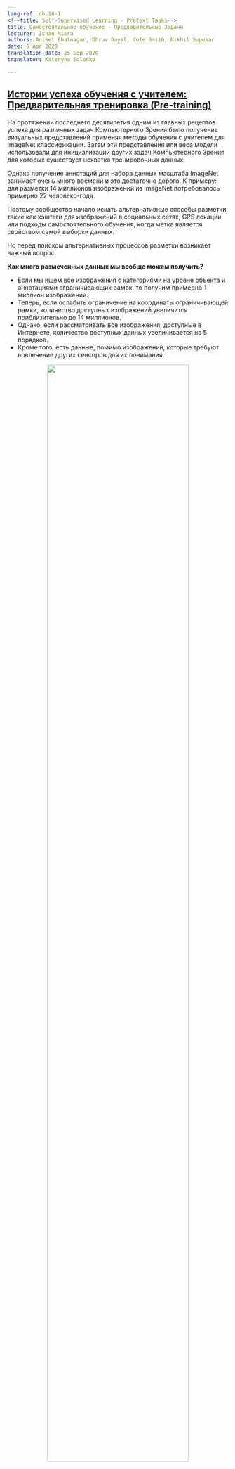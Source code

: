 ```yaml
---
lang-ref: ch.10-1
<!--title: Self-Supervised Learning - Pretext Tasks-->
title: Самостоятельное обучение - Предварительные Задачи
lecturer: Ishan Misra
authors: Aniket Bhatnagar, Dhruv Goyal, Cole Smith, Nikhil Supekar
date: 6 Apr 2020
translation-date: 25 Sep 2020
translator: Kateryna Solonko

---
```



<!--## [Success story of supervision: Pre-training](https://www.youtube.com/watch?v=0KeR6i1_56g&t=75s)-->
## [Истории успеха обучения с учителем: Предварительная тренировка (Pre-training)](https://www.youtube.com/watch?v=0KeR6i1_56g&t=75s)

<!--In the past decade, one of the major success recipes for many different Computer Vision problems has been learning visual representations by performing supervised learning for ImageNet classification. And, using these learned representations, or learned model weights as initialization for other computer vision tasks, where a large quantum of labelled data might not be available.-->
На протяжении последнего десятилетия одним из главных рецептов успеха для различных задач Компьютерного Зрения было получение визуальных представлений применяя методы обучения с учителем для ImageNet классификации. Затем эти представления или веса модели использовали для инициализации других задач Компьютерного Зрения для которых существует нехватка тренировочных данных.

<!--However, getting annotations for a dataset of the magnitude of ImageNet is immensely time-consuming and expensive. Example: ImageNet labelling with 14M images took roughly 22 human years.-->
Однако получение аннотаций для набора данных масштаба ImageNet занимает очень много времени и это достаточно дорого. К примеру: для разметки 14 миллионов изображений из ImageNet потребовалось примерно 22 человеко-года.

<!--Because of this, the community started to look for alternate labelling processes, such as hashtags for social media images, GPS locations, or self-supervised approaches where the label is a property of the data sample itself.-->
Поэтому сообщество начало искать альтернативные способы разметки, такие как хэштеги для изображений в социальных сетях, GPS локации или подходы самостоятельного обучения, когда метка является свойством самой выборки данных.

<!--But an important question that arises before looking for alternate labelling processes is:-->
Но перед поиском альтернативных процессов разметки возникает важный вопрос:

<!--**How much labelled data can we get after all?**-->
**Как много размеченных данных мы вообще можем получить?**

<!--
- If we search for all images with object-level category and bounding box annotations then there are roughly 1 million images.
- Now, if the constraint for bounding box coordinates is relaxed, the number of images available jumps to 14 million (approximately).
- However, if we consider all images available on the internet, there is a jump of 5 orders in the quantity of data available.
- And, then there is data apart from images, which requires other sensory input to capture or understand.-->
- Если мы ищем все изображения с категориями на уровне объекта и аннотациями ограничивающих рамок, то получим примерно 1 миллион изображений.
- Теперь, если ослабить ограничение на координаты ограничивающей рамки, количество доступных изображений увеличится приблизительно до 14 миллионов.
- Однако, если рассматривать все изображения, доступные в Интернете, количество доступных данных увеличивается на 5 порядков.
- Кроме того, есть данные, помимо изображений, которые требуют вовлечение других сенсоров для их понимания. 

<center>
<img src="{{site.baseurl}}/images/week10/10-1/img01.jpg" width="80%"/><br>
<!--<b>Figure 1:</b> -->
<b>Рисунок 1:</b>
<!--Variation in available data quantum basis complexity of annotation-->
Количество данных и сложность их разметки
</center>

<!--Hence, drawing from the fact that ImageNet specific annotation alone took 22 human years worth of time, scaling labelling to all internet photos or beyond is completely infeasible.-->
Следовательно, исходя из того факта, что одна только аннотация ImageNet заняла 22 человеческих года, масштабирование разметки для всех фотографий в Интернете или за его пределами совершенно невозможно.

<!--**Problem of Rare Concepts** (*Long Tail Problem*)-->
**Проблема редких концепций** (*Проблема длинного хвоста*)

<!--Generally, the plot presenting distribution of the labels for internet images looks like a long tail. That is, most of the images correspond to very few labels, while there exist a large number of labels for which not many images are present. Thus, getting annotated samples for categories towards the end of the tail requires huge quantities of data to be labelled because of the nature of the distribution of categories.-->
В целом график распределения меток для изображений в Интернете выглядит как длинный хвост. То есть большинство изображений соответствуют очень немногим меткам, тогда как существует большое количество меток, для которых присутствует немного изображений. Таким образом, получение аннотированных выборок для категорий ближе к концу хвоста требует маркировки огромных объемов данных из-за характера распределения категорий.

<center>
<img src="{{site.baseurl}}/images/week10/10-1/img02.png" width="80%"/><br>
<!--<b>Figure 2:</b> -->
<b>Рисунок 2:</b>

<!--Variation in distribution of available images with labels-->
Вариация распределения доступных изображений с метками
</center>

<!--**Problem of Different Domains**-->
**Проблема разных доменов**

<!--This method of ImageNet pre-training and fine-tuning on downstream task gets even murkier when the downstream task images belong to a completely different domain, such as medical imaging. And, obtaining a dataset of the quantum of ImageNet for pre-training for different domains is not possible.-->
Этот метод предварительного обучения и тонкой настройки ImageNet для последующих задач становится еще более сомнительным, когда изображения последующих задач относятся к совершенно другой области, например, к медицинской. Часто невозможно получить количество данных сопоставимых в масштабах с ImageNet для предварительного обучения в разных доменах.


<!--## What is self-supervised Learning?-->
## Что такое Самостоятельное обучение?

<!--**Two ways to define self-supervised learning**-->
**Два способа определения самостоятельного обучения**

<!--- **Basis supervised learning definition**, *i.e.* the network follows supervised learning where labels are obtained in a semi-automated manner, without human input.
- **Prediction problem**, where a part of the data is hidden, and rest visible. Hence, the aim is to either predict the hidden data or to predict some property of the hidden data.-->
- **Базовое определение обучения с учителем**, *то есть* обучения на метках полученных полуавтоматическим способом, без участия человека.
- **Проблема прогнозирования**, когда одна часть данных скрыта, а другая часть доступна. Следовательно, цель состоит в том, чтобы либо предсказать скрытые данные, либо предсказать некоторые свойства скрытых данных.

<!---**How self-supervised learning differs from supervised learning and unsupervised learning?**-->
**В чём отличия самостоятельного обучения от обучения с/без учителя?**

<!--- Supervised learning tasks have pre-defined (and generally human-provided) labels,
- Unsupervised learning has just the data samples without any supervision, label or correct output.
- Self-supervised learning derives its labels from a co-occurring modality for the given data sample or from a co-occurring part of the data sample itself.-->
- Задачи обучения с учителем имеют заранее определенные (и обычно предоставляемые человеком) метки,
- При обучении без учителя используются только объекты без какого-либо контроля, меток или правильного ответа.
- Самостоятельное обучение получает свои метки из совпадения свойств для данного объекта выборки или из возникающих вместе (co-occurring) частей самой выборки данных.


<!--### Self-Supervised Learning in Natural Language Processing-->
### Самостоятельное обучение для Обработки Естественного Языка (NLP)

#### Word2Vec

<!--- Given an input sentence, the task involves predicting a missing word from that sentence, which is specifically omitted for the purpose of building a pretext task.
- Hence, the set of labels becomes all possible words in the vocabulary, and, the correct label is the word that was omitted from the sentence.
- Thus, the network can then be trained using regular gradient-based methods to learn word-level representations.-->
- Имея входное предложение, задача состоит в предсказании пропущенного слова из этого предложения, которое специально пропущено с целью создания предварительной задачи (pretext task).
- Следовательно, набором меток становится весь словарь, и правильная метка - это слово, которое было опущено в предложении.
- Таким образом можно обучить сеть для получение представлений слов используя стандартные градиентные методы.


<!--### Why self-supervised learning?-->
### Почему именно Самостоятельное обучение?

<!--- Self-supervised learning enables learning representations of data by just observations of how different parts of the data interact.
- Thereby drops the requirement of huge amount of annotated data.
- Additionally, enables to leverage multiple modalities that might be associated with a single data sample.-->
- Самостоятельное обучение позволяет изучать представления данных, просто наблюдая за тем, как взаимодействуют различные части данных.
- Тем самым отпадает потребность в огромном количестве аннотированных данных.
- Кроме того оно позволяет использовать несколько модальностей, которые могут быть связаны с одной выборкой данных.


<!--### Self-Supervised Learning in Computer Vision-->
### Самостоятельное обучение в Компьютерном Зрении

<!--Generally, computer vision pipelines that employ self-supervised learning involve performing two tasks, a pretext task and a real (downstream) task.

- The real (downstream) task can be anything like classification or detection task, with insufficient annotated data samples.
- The pretext task is the self-supervised learning task solved to learn visual representations, with the aim of using the learned representations or model weights obtained in the process, for the downstream task. -->

Как правило, решения задач компьютерного зрения, использующие сомообучение, включают в себя выполнение двух задач: предварительной задачи и реальной (нисходящей) задачи.

- Реальная (нисходящая) задача может быть чем угодно, например задачей классификации или обнаружения, с недостаточными выборками аннотированных данных.
- Предзадача (pretext) - это задача самостоятельного обучения, решаемая для получения визуальных представлений с целью использования полученных представлений или весов модели, в процессе обучения последующей задачи.


<!--#### Developing pretext tasks -->
#### Создание предзадач 

<!--- Pretext tasks for computer vision problems can be developed using either images, video, or video and sound.
- In each pretext task, there is part visible and part hidden data, while the task is to predict either the hidden data or some property of the hidden data.-->
- Предварительные задачи для компьютерного зрения могут быть разработаны с использованием изображений, видео или видео и звука.
- В каждой предзадаче есть частично видимые и частично скрытые данные, тогда как задача состоит в том, чтобы предсказать либо скрытые данные, либо какое-то свойство скрытых данных.


<!--#### [Example pretext tasks: Predicting relative position of image patches](https://www.youtube.com/watch?v=0KeR6i1_56g&t=759s)-->
#### [Пример предзадачи: Предсказание относительного расположения частей изображения](https://www.youtube.com/watch?v=0KeR6i1_56g&t=759s)

<!--- Input: 2 image patches, one is the anchor image patch while the other is the query image patch.
- Given the 2 image patches, the network needs to predict the relative position of the query image patch with respect to the anchor image patch.
- Thus, this problem can be modelled as an 8-way classification problem, since there are 8 possible locations for a query image, given an anchor.
- And, the label for this task can be automatically generated by feeding the relative position of query patch with respect to the anchor.-->
- Вход: 2 фрагмента изображения, один - фрагмент от которого ведётся отсчёт, а второй - фрагмент-запрос.
- Дано 2 фрагмента изображения, сеть должна спрогнозировать их относительное положение. 
- Таким образом эта проблема может быть смоделирована как проблема 8-классовой классификации, поскольку существует 8 возможных местоположений для фрагмента- запроса относительно данного фрагмента.
- И метка для этой задачи может быть автоматически сгенерирована путем подачи относительной позиции фрагмента-запроса относительно первого фрагмента.

<center>
<img src="{{site.baseurl}}/images/week10/10-1/img03.jpg" width="70%"/><br>
<!--<b>Figure 3:</b> -->
<b>Рисунок 3:</b>
<!--Relative Position task-->
Задача относительной позиции
</center>


<!--#### Visual representations learned by relative position prediction task-->
#### Визуальное представление полученное из задачи предсказания относительной позиции

<!--We can evaluate the effectiveness of the learned visual representations by checking nearest neighbours for a given image patch basis feature representations provided by the network. For computing nearest neighbours of a given image patch,

- Compute the CNN features for all images in the dataset, that will act as the sample pool for retrieval.
- Compute CNN features for the required image patch.
- Identify nearest neighbours for the feature vector of the required image, from the pool of feature vectors of images available.

Relative position task finds out image patches that are very similar to the input image patch, while maintains invariance to factors such as object colour. Thus, the relative position task is able to learn visual representations, where representations for image patches with similar visual appearance are closer in the representation space as well.-->
Мы можем оценить эффективность изученных визуальных представлений, проверив ближайших соседей в пространстве признаков полученных из обученной сети. Для вычисления ближайших соседей данного участка изображения,
- Вычислить функции CNN для всех изображений в наборе данных, которые будут выступать в качестве пула образцов для поиска.
- Вычислить CNN признаки для рассматриваемого фрагмента изображения.
- Определите ближайших соседей для вектора признаков рассматриваемого изображения из пула векторов признаков всех доступных изображений.

Задача относительного положения обнаруживает фрагменты изображения, которые очень похожи на фрагмент-запрос, но при этом сохраняет инвариантность к таким факторам, как цвет объекта. Таким образом, задача относительного положения может изучать визуальные представления, где представления для похожих фрагментов изображения  также близки в пространстве представлений.

<center>
<img src="{{site.baseurl}}/images/week10/10-1/img04.jpg" width="100%"/><br>
<!--<b>Figure 4:</b> -->
<b>Рисунок 4:</b> 
<!--Relative Position: Nearest Neighbours-->
Отосительная Позиция: Ближайшие Соседи
</center>


<!--#### Predicting Rotation of Images-->
#### Предсказание поворота изображения

<!--- Predicting rotations is one of the most popular pretext task which has a simple and straightforward architecture and requires minimal sampling.
- We apply rotations of 0, 90, 180, 270 degrees to the image and send these rotated images to the network to predict what sort of rotation was applied to the image and the network simply performs a 4-way classification to predict the rotation.
- Predicting rotations does not make any semantic sense, we are just using this pretext task as a proxy to learn some features and representations to be used in a downstream task.-->
- Прогнозирование поворота - одна из самых популярных предзадач, которая имеет простую и понятную архитектуру и требует минимальной выборки.
- Мы применяем поворот к изображению на 0, 90, 180, 270 градусов и отправляем эти повернутые изображения в сеть, чтобы предсказать, какой тип поворота был применен к изображению, и сеть просто выполняет 4-классовую классификацию для прогнозирования поворота.
- Прогнозирование поворота не имеет никакого семантического смысла, мы просто используем эту предзадачу в качестве прокси для изучения некоторых признаков и представлений, которые будут использоваться в последующих задачах.

<center>
<img src="{{site.baseurl}}/images/week10/10-1/img05.png" width="80%"/><br>
<!--<b>Figure 5:</b> -->
<b>Рисунок 5:</b>
<!--Rotations of Image-->
Поворот изображения
</center>


<!--#### Why rotation helps or why it works?-->
#### Почему предзадача поворота полезна и как это работает?

<!--It has been proven that it works empirically. The intuition behind it is that in order to predict the rotations, model needs to understand the rough boundaries and representation of an image. For example, it will have to segregate the sky from water or sand from the water or will understand that trees grow upwards and so on. -->
Эмпирическим путём было доказано что это работает. Интуитивно можно понять что для того чтобы предсказать поворот модель должна изучить приблизительные границы и представления изображения. К примеру, она должна была бы различать небо и воду или песок и воду, или понимать что деревья растут вверх и так далее. 


<!--#### Colourisation-->
#### Раскраска 

<center>
<img src="{{site.baseurl}}/images/week10/10-1/img06.png" width="65%"/><br>
<!--<b>Figure 6:</b> -->
<b>Рисунок 6: Раскраска </b>
<!--Colourisation-->
</center>

<!--In this pretext task, we predict the colours of a grey image. It can be formulated for any image, we just remove the colour and feed this greyscale image to the network to predict its colour. This task is useful in some respects like for colourising the old greyscale films [//]: <> (we can apply this pretext task). The intuition behind this task is that the network needs to understand some meaningful information like that the trees are green, the sky is blue and so on.-->

В этой предзадаче мы предсказываем цвета в черно-белом изображении. Эта задача может быть сформулирована для любого изображения, мы просто убираем цвет и отдаём черно-белое изображение сети для предсказания цвета. Эта задача полезна к примеру для раскраски старой черно-белой фотографии. Интуитивно эта задача заставляет сеть изучить информацию что, допустим, деревья зелёные, небо голубое и т.д.

<!--It is important to note that colour mapping is not deterministic, and several possible true solutions exist. So, for an object if there are several possible colours then the network will colour it as grey which is the mean of all possible solutions. There have been recent works using Variational Auto Encoders and latent variables for diverse colourisation.-->

Важно заметить, что соответствие объектов цветам не детерминировано, и существует несколько правильных ответов. Тогда если для объекта существует несколько возможных раскрасок сеть выдаст серый цвет, который является средним из всех возможных решений.


<!--#### Fill in the blanks-->
#### Заполните пробелы

<!--We hide a part of an image and predict the hidden part from the remaining surrounding part of the image. This works because the network will learn the implicit structure of the data like to represent that cars run on roads, buildings are composed of windows & doors and so on.-->
Мы закрываем часть картинки и затем пытаемся предсказать закрытую часть по оставшейся видимой части. Это работает потому что сеть выучит неявную структуру данных, как допустим то что машины ездят по дорогам, а у зданий есть окна и двери, и т.д.


<!--### Pretext Tasks for videos-->
### Предварительные задачи  для видео

<!--Videos are composed of sequences of frames and this notion is the idea behind self-supervision, which can be leveraged for some pretext tasks like predicting the order of frames, fill in the blanks and object tracking.-->
Видео состоят из последовательности кадров и именно это используется  для построения предварительных задач для самостоятельного обучения, таких как предсказание порядка кадров, заполнение пробелом и отслеживание объектов.


<!--#### Shuffle & Learn-->
#### Перестановка и обучение (Shuffle & Learn)

<center>
<img src="{{site.baseurl}}/images/week10/10-1/img07.png" width="70%"/><br>
<!--<b>Figure 7:</b> -->
<b>Рисунок 7: Интерполяция</b>
<!--Interpolation-->
</center>

<!--Given a bunch of frames, we extract three frames and if they are extracted in the right order we label it as positive, else if they are shuffled, label it as negative. This now becomes a binary classification problem to predict if the frames are in the right order or not. So, given a start and end point, we check if the middle is a valid interpolation of the two.-->
Возьмём набор кадров и извелечем три кадра, и если они были извелечены в правильном порядке мы присваиваем позитивную метку, в противном случае кадры перемешиваються и получают негативную метку. Таким образом это представляет собой задачу бинарной классификации - предсказать в правильно ли порядке росположены кадры. При данном первом и последнем кадрах мы проверяем являеться ли средний кадр интерполяцией между ними.

<center>
<img src="{{site.baseurl}}/images/week10/10-1/img08.png" width="70%"/><br>
<!--<b>Figure 8:</b> Shuffle & Learn architecture-->
<b>Рисунок 8: Архитектура Перемешивания и Обучения</b>
</center>

<!--We can use a triplet Siamese network, where the three frames are independently fed forward and then we concatenate the generated features and perform the binary classification to predict if the frames are shuffled or not.-->
Мы можем использовать триплетную сиамскую сеть, в которую независимо подаються три кадра, затем полученные признаки конкатенируються и производиться бинарная классификация, предсказывающая перемешаны кадры или нет.

<center>
<img src="{{site.baseurl}}/images/week10/10-1/img09.png" width="100%"/><br>
<!--<b>Figure 9:</b> Nearest Neighbours Representation-->
<b>Рисунок 8: Представления Ближайших Соседей</b>
</center>

<!--Again, we can use the Nearest Neighbours algorithm to visualize what our networks are learning. In fig. 9 above, first we have a query frame which we feed-forward to get a feature representation and then look at the nearest neighbours in the representation space. While comparing, we can observe a stark difference between neighbours obtained from ImageNet, Shuffle & Learn and Random.-->
Опять таки, мы можем использовать алгоритм ближайших соседей, для визуализвции того, что изучает наша сеть. На рис. 9 выше, сперва у нас есть кадр запроса, который мы передаем cети, чтобы получить набор признаков, а затем смотрим на ближайших соседей в этом пространстве. При сравнении мы можем наблюдать резкую разницу между соседями, полученными из ImageNet, Перемешивании и Обучении (Shuffle & Learn) и Случайным выбором.

<!--ImageNet is good at collapsing the entire semantic as it could figure out that it is a gym scene for the first input. Similarly, it could figure out that it is an outdoor scene with grass etc. for the second query. Whereas, when we observe Random we can see that it gives high importance to the background colour.-->
ImageNet хороша в представлении всей семантики изображения, поскольку она может определить, что в первом случае это сцена спортзала. Точно так же она может определить, что это сцена на природе, с травой и т.д. во втором случае. В то же время, мы видим, что Случайный выбор придает большое значение цвету фона.

<!--On observing Shuffle & Learn, it is not immediately clear whether it is focusing on the colour or on the semantic concept. After further inspection and observing various examples, it was observed that it is looking at the pose of the person. For example, in the first image the person is upside down and in second the feet are in a particular position similar to query frame, ignoring the scene or background colour. The reasoning behind this is that our pretext task was predicting whether the frames are in the right order or not, and to do this the network needs to focus on what is moving in the scene, in this case, the person.-->
При наблюдении за Shuffle & Learn не совсем очевидно фокусируется ли она на цвете или на семантике изображения. После дальнейшего рассмотрения и наблюдения за различными примерами было замечено, что она смотрит на позу человека. Например, на первом изображении человек перевернут, а на втором - ноги находятся в определенном положении, аналогичном кадру запроса, без учета сцены или цвета фона. Причина этого в том, что наша предварительная задача заключалась в предсказании в правильном ли порядке находяться данные кадры, и для этого сети необходимо сосредоточиться на том, что движется, в данном случае - на человеке.

<!--It was verified quantitatively by fine-tuning this representation to the task of human key-point estimation, where given a human image we predict where certain key points like nose, left shoulder, right shoulder, left elbow, right elbow, etc. are. This method is useful for tracking and pose estimation.-->
Это было подтверждено количественно путем дообучения этих представлений для задачи оценки ключевых точек человека, где при данном изображении человека мы предсказываем, где находятся определенные ключевые точки, такие как нос, левое плечо, правое плечо, левый локоть, правый локоть и т.д. Этот метод полезен для отслеживания и оценки позы.

<center>
<img src="{{site.baseurl}}/images/week10/10-1/img10.png" width="80%"/><br>
<!--<b>Figure 10:</b> Key point Estimation comparison-->
<b>Рисунок 10:</b> Сравнение качества Оценки Ключевых Точек.
</center>

<!--In figure 10, we compare the results for supervised ImageNet and Self-Supervised Shuffle & Learn on FLIC and MPII datasets and we can see that Shuffle and Learn gives good results for key point estimation.-->
На рисунке 10 мы сравниваем результаты для обученной с учителем ImageNet и самообученной Shuffle & Learn на датасетах FLIC и MPII. Мы видим что Shuffle & Learn показывает хорошый результат на задаче оценки ключевых точек.


<!--### Pretext Tasks for videos and sound-->
### Предварительные задачи для видео и аудио

<!--Video and Sound are multi-modal where we have two modalities or sensory inputs one for video and one for sound. Where we try to predict whether the given video clip corresponds to the audio clip or not.-->
Видео и аудио - мультимодальны, им присущи две модальности или сенсорных входа: один для видео и один для аудио. Мы попытаемся определить относится ли данный видео клип к данному аудио клипу.

<center>
<img src="{{site.baseurl}}/images/week10/10-1/img11.png" width="100%"/><br>
<!--<b>Figure 11:</b> Video and sound sampling-->
<b>Рисунок 11:</b> Сэмплирование видео и аудио
</center>

<!--Given a video with audio of a drum, sample the video frame with corresponding audio and call it a positive set. Next, take the audio of a drum and the video frame of a guitar and tag it as a negative set. Now we can train a network to solve this as a binary classification problem.-->
Дано видео со звуком барабана, выбираем видеокадр с соответствующим звуком и называем это положительным набором. Затем возьмём звук барабана и видеокадр гитары и назовём это негативным набором. Теперь мы можем обучить сеть решать эту задачу как задачу бинарной классификации.

<center>
<img src="{{site.baseurl}}/images/week10/10-1/img12.png" width="70%"/><br>
<!--<b>Figure 12:</b> Architecture-->
<b>Рисунок 12:</b> Архитектура
</center>

<!--**Architecture:** Pass the video frames to the vision subnetwork and pass the audio to the audio subnetwork, which gives 128-dimensional features and embeddings, we then fuse them together and solve it as a binary classification problem predicting if they correspond with each other or not.-->
**Архитектура:** Передаём видеокадры в подсеть для изображений а звук - в подсеть для аудио, из которой получаем 128-мерные представления, затем мы объединяем их вместе и решаем как задачу бинарной классификации, предсказывающей соответствуют ли они друг другу.

<!--It can be used to predict what in the frame might be making a sound. The intuition is if it is the sound of a guitar, the network roughly needs to understand how the guitar looks and same should be true for drums.-->
Это может использоваться, для предсказывания что именно издает звук в кадре. Интуиция состоит в том, что если это звук гитары, сети примерно необходимо понимать, как выглядит гитара, то же самое должно быть верно и для ударных.


<!--## [Understanding what the "pretext" task learns](https://www.youtube.com/watch?v=0KeR6i1_56g&t=2426s)-->
## [Что изучает "предварительня" задача](https://www.youtube.com/watch?v=0KeR6i1_56g&t=2426s)

<!--* Pretext tasks should be **complementary**-->

 <!-- * Let's take for example the pretext tasks *Relative Position* and *Colourisation*. We can boost performance by training a model to learn both pretext tasks as shown below:-->
* Предварительная задача должна **дополнять**
  * Возьмём, к примеру, предварительную задачу *Относительной Позиции* и *Расскраски*. Мы можем улучшить качество тренируя модель использовать обе эти задачи, как показано ниже:

<center>
<img src="{{site.baseurl}}/images/week10/10-1/img13.png" width="80%"/><br>
<!--<b>Figure 13:</b> Comparison of disjoint *vs.* combined training of Relative Position and Colourisation pretext tasks. ResNet101. (Misra)-->
<b>Рисунок 13:</b> Сравнение раздельных и совместных использований предварительных задач Относительной Позиции (Relative Position) и Расскраски (Colourisation) и их влияние на качество модели на основной задаче. ResNet101. (Misra)
</center>

<!--* A single pretext task may not be the right answer to learn SS representations-->
* Одной предварительной задачи может быть не достаточно для получения представлений самообучением

<!--* Pretext tasks vary greatly in what they try to predict (difficultly)-->
* Предварительные задачи очень разнятся в зависимости от того что они пытаются предсказать (по сложности)

<!--
  * Relative position is easy since it's a simple classification
  * Masking and fill-in is far harder ==> **better representation**
  * **Contrastive methods** generate even more info than pretext tasks-->

  * Задача относительной позиции сравнительно проста так как сводится к простой классификации
  * Маскировка и заполнение куда сложнее ==> соответственно получает **лучшие представления**
  * **Контрастивные методы** генерируют еще больше информации чем даже предвариетльные задачи

<!--* **Question:** How do we train multiple pre-training tasks?-->
* **Вопрос:** Как нам обучать несколько предварительных задач одновременно?

<!--* The pretext output will depend on the input. The final fully-connected layer of the network can be **swapped** depending on the batch type.
  * For example: A batch of black-and-white images is fed to the network in which the model is to produce a coloured image. Then, the final layer is switched, and given a batch of patches to predict relative position.-->
  * Выход предварительной задачи зависит от её входа. Последний полносвязный слой сети может быть заменён в зависимости от типа батча.
  * К примеру: Батч чёрно белых изображений отправлется на вход сети, которая должна произвести цветные изображение. Затем последний слой подменяеться и подаётся батч кусков изображения для определения относительной позиции.

<!--*  **Question:** How much should we train on a pretext task?-->
*  **Вопрос:** Сколько нужно обучаться на предварительной задаче?

<!--  * Rule of thumb: Have a very difficult pretext task such that it improves the downstream task.
  * In practice, the pretext task is trained, and may not be re-trained. In development, it is trained as part of the entire pipeline.-->

  * Как правило: Используйте сложную предварительную задачу, так чтобы она улучшила качество основной задачи.
  * На практике производится тренировка на предварительной задаче только один раз. Во время разработки она тренируется как часть всего пайплайна, вместе с основной задачей.


<!--## Scaling Self-Supervised Learning-->
## Масштабирование Самостоятельного обучения


<!--### Jigsaw Puzzles-->
### Головоломки

<!--* Partition an image into multiple tiles and then shuffle these tiles. The model is then tasked with un-shuffling the tiles back to the original configuration. (Noorozi & Favaro, 2016)-->
* Разделим изображение на несколько кусочков и перемешаем их. Затем модель постарается расставить их по своим местам. (Noorozi & Favaro, 2016)

 <!-- * Predict which permutation was applied to the input
  * This is done by creating batches of tiles such that **each tile of an image is evaluated independently**. The convolution output are then concatenated and the permutation is predicted as in figure below-->

  * Предсказать какая перестановка произошла 
  * Это делается путем создания групп кусочков, так что **каждый кусочек изображения оценивается независимо**. Затем выходные данные свертки (конволюции) объединяются, и перестановка прогнозируется, как показано на рисунке ниже. 

<center>
<img src="{{site.baseurl}}/images/week10/10-1/img14.png" width="80%"/><br>
<!--<b>Figure 14:</b> Siamese network architecture for a Jigsaw pretext task. Each tile is passed through independently, with encodings concatenated to predict a permutation. (Misra)-->
<b>Рисунок 14:</b> Архитектура сиамской сети для предварительной задачи решения Головоломки. Каждый кусочек изображения подаётся независимо, и представления конкатенируются для предсказания перестановки.
</center>

  <!--* Considerations:
    1. Use a subset of permutations *i.e.* From 9!, use 100)
    2. The n-way ConvNet uses shared parameters
    3. The problem complexity is the size of the subset. The *amount of information you are predicting.*-->
  * Заметки:
    1. Использовать подмножество всех возможных перестановок. К примеру не все 9!, а 100)
    2. Использовать общие параметры между слоями многослойной конволюционной сети
    3. Сложность проблемы заключается в размере подмножества. *Количество информации, которое прогнозируется.*

 <!--* Sometimes, this method can perform better on downstream tasks than supervised methods, since the network is able to learn some concepts about the geometry of its input.-->
* Иногда этот метод показывает лучшие результаты на основной задаче чем методы обучения с учителем, так как сеть может получить информацию о геометрии входа.

 <!--* Shortcomings: Few Shot Learning: Limited number of training examples-->
* Недостатки: Обучение по нескольким примерам: Ограниченое количество тренировочных данных

  <!--* **Self-supervised representations are not as sample efficient**-->
  * **Представления, полученный при самообучении, нуждаются в большом количестве данных (используют данные менее ефективно)** 


 <!--### Evaluation: Fine-tuning *vs.* Linear Classifier-->
### Оценка качества: Дообучений в сравнении с Линейным Классификатором

   <!--This form of evaluation is a kind of **Transfer Learning**.-->
  Эта форма оценки качества является видом **Трансферного обучения**.

 <!--* **Fine Tuning**: When applying to our downstream task, we use our entire network as an **initialization** for which to train a new one, updating all the weights.-->
* **Дообучение**: Когда мы используем предварительную задачу для основной мы берём всю предобученную сеть как инициальзацию, и дообучаем на основной задаче.

 <!--* **Linear Classifier**: On top of our pretext network, we train a small linear classifier to perform our downstream task, leaving the rest of the network intact.-->
* **Линейный Классификатор**: На основе нашей предварительной задачи мы строим простой линейный классификатор для основной задачи, и не меняем веса в процессе обучения.

<!-- A good representation should transfer with a **little training**.-->
> Хорошее представление не будет нуждатся в большом количестве **дообучения**.

<!--* It is helpful to evaluate the pretext learning on a **multitude of different tasks**. We can do so by extracting the representation created by different layers in the network as **fixed features** and evaluating their usefulness across these different tasks.-->
* Полезно оценить качество предарительного обучения на **различных задачах**. Мы можем это сделать, извлекая представления созданное разными слоями сети и **фиксируя эти представления**, оценивая их полезность для решения этих различных задач.
<!--  * Measurement: Mean Average Precision (mAP) --The precision averaged across all the different tasks we are considering.
  * Some examples of these tasks include: Object Detection (using fine-tuning), Surface Normal Estimation (see NYU-v2 dataset)
* What does each layer learn?
  * Generally, as the layers become deeper, the mean average precision on downstream tasks using their representations will increase.
  * However, the **final layer** will see a sharp drop in the mAP due to the layer becoming overly **specialized**.
    * This contrasts with supervised networks, in that the mAP generally always increases with depth of layer.
    * This shows that the pretext task is **not well-aligned** to the downstream task.-->
  * Измерения: Средняя точность (Mean Average Precision - mAP) - точность, усредненная для всех различных задач, которые мы рассматриваем.
  * Некоторые примеры этих задач включают: обнаружение объектов (с использованием дообучения), оценка нормали поверхности (см. Набор данных NYU-v2)
* Что изучает каждый из слоёв?
  * Как правило, по мере того, как слои становятся глубже, средняя точность последующих задач, использующих их представления, увеличивается.
   * Однако **последний слой** увидит резкое падение mAP из-за того, что слой стал чрезмерно **специализированным**.
     * Это контрастирует с сетями обучаемые с учителем в том, что mAP обычно всегда увеличивается с глубиной слоя.
     * Это показывает, что предварительная задача **плохо согласована** с последующей задачей.



